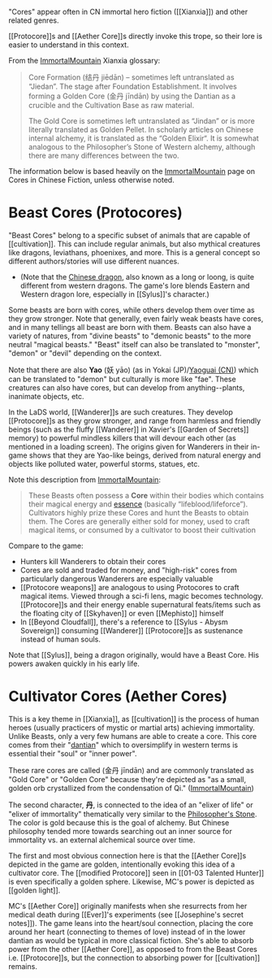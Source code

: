 "Cores" appear often in CN immortal hero fiction ([[Xianxia]]) and other related genres.

[[Protocore]]s and [[Aether Core]]s directly invoke this trope, so their lore is easier to understand in this context.

From the [ImmortalMountain](https://immortalmountain.wordpress.com/glossary/wuxia-xianxia-xuanhuan-terms/) Xianxia glossary:
> Core Formation (结丹 jiēdān) – sometimes left untranslated as “Jiedan”. The stage after Foundation Establishment. It involves forming a Golden Core (金丹 jīndān) by using the Dantian as a crucible and the Cultivation Base as raw material.
> 
> The Gold Core is sometimes left untranslated as “Jindan” or is more literally translated as Golden Pellet. In scholarly articles on Chinese internal alchemy, it is translated as the “Golden Elixir“. It is somewhat analogous to the Philosopher’s Stone of Western alchemy, although there are many differences between the two.

The information below is based heavily on the [ImmortalMountain](https://immortalmountain.wordpress.com/2016/11/20/cores-in-chinese-cultivation-novels/) page on Cores in Chinese Fiction, unless otherwise noted. 

# Beast Cores (Protocores)
"Beast Cores" belong to a specific subset of animals that are capable of [[cultivation]]. This can include regular animals, but also mythical creatures like dragons, leviathans, phoenixes, and more. This is a general concept so different authors/stories will use different nuances. 
* (Note that the [Chinese dragon](https://en.wikipedia.org/wiki/Chinese_dragon), also known as a long or loong, is quite different from western dragons. The game's lore blends Eastern and Western dragon lore, especially in [[Sylus]]'s character.)

Some beasts are born with cores, while others develop them over time as they grow stronger. Note that generally, even fairly weak beasts have cores, and in many tellings all beast are born with them. Beasts can also have a variety of natures, from "divine beasts" to "demonic beasts" to the more neutral "magical beasts." "Beast" itself can also be translated to "monster", "demon" or "devil" depending on the context.

Note that there are also **Yao** (妖 yāo) (as in Yokai (JP)/[Yaoguai (CN)](https://en.wikipedia.org/wiki/Yaoguai)) which can be translated to "demon" but culturally is more like "fae". These creatures can also have cores, but can develop from anything--plants, inanimate objects, etc.

In the LaDS world, [[Wanderer]]s are such creatures. They develop [[Protocore]]s as they grow stronger, and range from harmless and friendly beings (such as the fluffy [[Wanderer]] in Xavier's [[Garden of Secrets]] memory) to powerful mindless killers that will devour each other (as mentioned in a loading screen). The origins given for Wanderers in their in-game shows that they are Yao-like beings, derived from natural energy and objects like polluted water, powerful storms, statues, etc.

Note this description from  [ImmortalMountain](https://immortalmountain.wordpress.com/2016/11/20/cores-in-chinese-cultivation-novels/):
> These Beasts often possess a **Core** within their bodies which contains their magical energy and [essence](https://en.wikipedia.org/wiki/Three_Treasures_(traditional_Chinese_medicine)) (basically “lifeblood/lifeforce”). Cultivators highly prize these Cores and hunt the Beasts to obtain them. The Cores are generally either sold for money, used to craft magical items, or consumed by a cultivator to boost their cultivation

Compare to the game:
* Hunters kill Wanderers to obtain their cores
* Cores are sold and traded for money, and "high-risk" cores from particularly dangerous Wanderers are especially valuable
* [[Protocore weapons]] are analogous to using Protocores to craft magical items. Viewed through a sci-fi lens, magic becomes technology. [[Protocore]]s and their energy enable supernatural feats/items such as the floating city of [[Skyhaven]] or even [[Mephisto]] himself
* In [[Beyond Cloudfall]], there's a reference to [[Sylus - Abysm Sovereign]] consuming [[Wanderer]] [[Protocore]]s as sustenance instead of human souls.

Note that [[Sylus]], being a dragon originally, would have a Beast Core. His powers awaken quickly in his early life.
# Cultivator Cores (Aether Cores)
This is a key theme in [[Xianxia]], as [[cultivation]] is the process of human heroes (usually practicers of mystic or martial arts) achieving immortality. Unlike Beasts, only a very few humans are able to create a core. This core comes from their "[dantian](https://en.wikipedia.org/wiki/Dantian)" which to oversimplify in western terms is essential their "soul" or "inner power". 

These rare cores are called (金丹 jīndān) and are commonly translated as "Gold Core" or "Golden Core" because they're depicted as "as a small, golden orb crystallized from the condensation of Qi." ([ImmortalMountain](https://immortalmountain.wordpress.com/2016/11/20/cores-in-chinese-cultivation-novels/))

The second character, **丹**, is connected to the idea of an "elixer of life" or "elixer of immortality" thematically very similar to the [Philosopher's Stone](https://en.wikipedia.org/wiki/Philosopher%27s_stone). The color is gold because this is the goal of alchemy. But Chinese philosophy tended more towards searching out an inner source for immortality vs. an external alchemical source over time.

The first and most obvious connection here is that the [[Aether Core]]s depicted in the game are golden, intentionally evoking this idea of a cultivator core. The [[modified Protocore]] seen in [[01-03 Talented Hunter]] is even specifically a golden sphere. Likewise, MC's power is depicted as [[golden light]].

MC's [[Aether Core]] originally manifests when she resurrects from her medical death during [[Ever]]'s experiments (see [[Josephine's secret notes]]). The game leans into the heart/soul connection, placing the core around her heart (connecting to themes of love) instead of in the lower dantian as would be typical in more classical fiction. She's able to absorb power from the other [[Aether Core]], as opposed to from the Beast Cores i.e. [[Protocore]]s, but the connection to absorbing power for [[cultivation]] remains.



